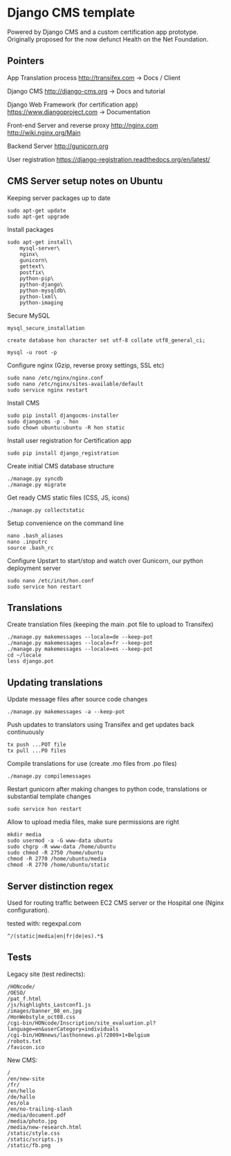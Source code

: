 Django CMS template
=============================
Powered by Django CMS and a custom certification app prototype.
Originally proposed for the now defunct Health on the Net Foundation.

Pointers
--------
App Translation process
http://transifex.com -> Docs / Client

Django CMS
http://django-cms.org -> Docs and tutorial

Django Web Framework (for certification app)
https://www.djangoproject.com -> Documentation

Front-end Server and reverse proxy
http://nginx.com
http://wiki.nginx.org/Main

Backend Server
http://gunicorn.org

User registration
https://django-registration.readthedocs.org/en/latest/


CMS Server setup notes on Ubuntu
--------------------------------
Keeping server packages up to date

	sudo apt-get update
	sudo apt-get upgrade

Install packages

	sudo apt-get install\
		mysql-server\
		nginx\
		gunicorn\
		gettext\
		postfix\
		python-pip\
		python-django\
		python-mysqldb\
		python-lxml\
		python-imaging

Secure MySQL

	mysql_secure_installation

	create database hon character set utf-8 collate utf8_general_ci;

	mysql -u root -p

Configure nginx (Gzip, reverse proxy settings, SSL etc)

	sudo nano /etc/nginx/nginx.conf
	sudo nano /etc/nginx/sites-available/default
	sudo service nginx restart

Install CMS

	sudo pip install djangocms-installer
	sudo djangocms -p . hon
	sudo chown ubuntu:ubuntu -R hon static

Install user registration for Certification app

	sudo pip install django_registration

Create initial CMS database structure

	./manage.py syncdb
	./manage.py migrate

Get ready CMS static files (CSS, JS, icons)

	./manage.py collectstatic

Setup convenience on the command line

	nano .bash_aliases
	nano .inputrc
	source .bash_rc

Configure Upstart to start/stop and watch over Gunicorn, our python deployment server

	sudo nano /etc/init/hon.conf
	sudo service hon restart

Translations
------------
Create translation files (keeping the main .pot file to upload to Transifex)

	./manage.py makemessages --locale=de --keep-pot
	./manage.py makemessages --locale=fr --keep-pot
	./manage.py makemessages --locale=es --keep-pot
	cd ~/locale
	less django.pot

Updating translations
---------------------
Update message files after source code changes

	./manage.py makemessages -a --keep-pot

Push updates to translators using Transifex and get updates back continuously

	tx push ...POT file
	tx pull ...PO files

Compile translations for use (create .mo files from .po files)

	./manage.py compilemessages

Restart gunicorn after making changes to python code, translations or
substantial template changes

	sudo service hon restart

Allow to upload media files, make sure permissions are right

	mkdir media
	sudo usermod -a -G www-data ubuntu
	sudo chgrp -R www-data /home/ubuntu
	sudo chmod -R 2750 /home/ubuntu
	chmod -R 2770 /home/ubuntu/media
	chmod -R 2770 /home/ubuntu/static


Server distinction regex
------------------------
Used for routing traffic between EC2 CMS server or the Hospital one (Nginx configuration).

tested with: regexpal.com

	^/(static|media|en|fr|de|es).*$

Tests
-----
Legacy site (test redirects):

	/HONcode/
	/OESO/
	/pat_f.html
	/js/highlights_Lastconf1.js
	/images/banner_08_en.jpg
	/HonWebstyle_oct08.css
	/cgi-bin/HONcode/Inscription/site_evaluation.pl?language=en&userCategory=individuals
	/cgi-bin/HONnews/lasthonnews.pl?2009+1+Belgium
	/robots.txt
	/favicon.ico

New CMS:

	/
	/en/new-site
	/fr/
	/en/hello
	/de/hallo
	/es/ola
	/en/no-trailing-slash
	/media/document.pdf
	/media/photo.jpg
	/media/new-research.html
	/static/style.css
	/static/scripts.js
	/static/fb.png
